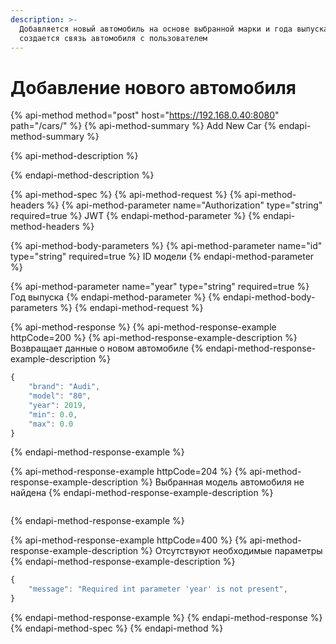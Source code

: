 ```yaml
---
description: >-
  Добавляется новый автомобиль на основе выбранной марки и года выпуска, а также
  создается связь автомобиля с пользователем
---
```


# Добавление нового автомобиля

{% api-method method="post" host="https://192.168.0.40:8080" path="/cars/" %}
{% api-method-summary %}
Add New Car
{% endapi-method-summary %}

{% api-method-description %}

{% endapi-method-description %}

{% api-method-spec %}
{% api-method-request %}
{% api-method-headers %}
{% api-method-parameter name="Authorization" type="string" required=true %}
JWT
{% endapi-method-parameter %}
{% endapi-method-headers %}

{% api-method-body-parameters %}
{% api-method-parameter name="id" type="string" required=true %}
ID модели
{% endapi-method-parameter %}

{% api-method-parameter name="year" type="string" required=true %}
Год выпуска
{% endapi-method-parameter %}
{% endapi-method-body-parameters %}
{% endapi-method-request %}

{% api-method-response %}
{% api-method-response-example httpCode=200 %}
{% api-method-response-example-description %}
Возвращает данные о новом автомобиле
{% endapi-method-response-example-description %}

```javascript
{
    "brand": "Audi",
    "model": "80",
    "year": 2019,
    "min": 0.0,
    "max": 0.0
}
```
{% endapi-method-response-example %}

{% api-method-response-example httpCode=204 %}
{% api-method-response-example-description %}
Выбранная модель автомобиля не найдена
{% endapi-method-response-example-description %}

```

```
{% endapi-method-response-example %}

{% api-method-response-example httpCode=400 %}
{% api-method-response-example-description %}
Отсутствуют необходимые параметры
{% endapi-method-response-example-description %}

```javascript
{
    "message": "Required int parameter 'year' is not present",
}
```
{% endapi-method-response-example %}
{% endapi-method-response %}
{% endapi-method-spec %}
{% endapi-method %}

